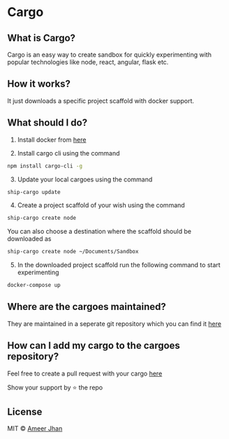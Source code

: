 # Cargo

## What is Cargo?

Cargo is an easy way to create sandbox for quickly experimenting with popular technologies like node, react, angular, flask etc.

## How it works?

It just downloads a specific project scaffold with docker support.

## What should I do?

1. Install docker from [here](https://www.docker.com/)

2. Install cargo cli using the command

```sh
npm install cargo-cli -g
```

3. Update your local cargoes using the command

```sh
ship-cargo update
```

4. Create a project scaffold of your wish using the command

```sh
ship-cargo create node
```

You can also choose a destination where the scaffold should be downloaded as

```sh
ship-cargo create node ~/Documents/Sandbox
```

5. In the downloaded project scaffold run the following command to start experimenting

```sh
docker-compose up
```

## Where are the cargoes maintained?

They are maintained in a seperate git repository which you can find it [here](https://github.com/ameerthehacker/cargo-core.git)

## How can I add my cargo to the cargoes repository?

Feel free to create a pull request with your cargo [here](https://github.com/ameerthehacker/cargo-core.git)

Show your support by :star: the repo

## License

MIT © [Ameer Jhan](mailto:ameerjhanprof@gmail.com)